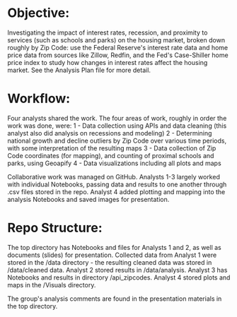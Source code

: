 # Objective:
Investigating the impact of interest rates, recession, and proximity to services (such as schools and parks) on the housing market, broken down roughly by Zip Code: use the Federal Reserve's interest rate data and home price data from sources like Zillow, Redfin, and the Fed's Case-Shiller home price index to study how changes in interest rates affect the housing market.  See the Analysis Plan file for more detail.

# Workflow:
Four analysts shared the work.  The four areas of work, roughly in order the work was done, were:
1 - Data collection using APIs and data cleaning (this analyst also did analysis on recessions and modeling)
2 - Determining national growth and decline outliers by Zip Code over various time periods, with some interpretation of the resulting maps
3 - Data collection of Zip Code coordinates (for mapping), and counting of proximal schools and parks, using Geoapify
4 - Data visualizations including all plots and maps

Collaborative work was managed on GitHub.  Analysts 1-3 largely worked with individual Notebooks, passing data and results to one another through .csv files stored in the repo.  Analyst 4 added plotting and mapping into the analysis Notebooks and saved images for presentation.

# Repo Structure:
The top directory has Notebooks and files for Analysts 1 and 2, as well as documents (slides) for presentation.  Collected data from Analyst 1 were stored in the /data directory - the resulting cleaned data was stored in /data/cleaned data.  Analyst 2 stored results in /data/analysis.  Analyst 3 has Notebooks and results in directory /api_zipcodes.  Analyst 4 stored plots and maps in the /Visuals directory.

The group's analysis comments are found in the presentation materials in the top directory.